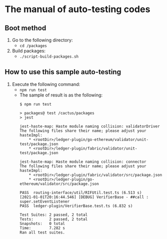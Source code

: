 # The manual of auto-testing codes

## Boot method
1. Go to the following directory:
	- `cd /packages`
1. Build packages:
	- `./script-build-packages.sh`

## How to use this sample auto-testing
1. Execute the following command:
	- `npm run test`
	- The sample of result is as the following:
		```
		$ npm run test

		> packages@ test /cactus/packages
		> jest

		jest-haste-map: Haste module naming collision: validatorDriver
		The following files share their name; please adjust your hasteImpl:
			* <rootDir>/ledger-plugin/go-ethereum/validator/unit-test/package.json
			* <rootDir>/ledger-plugin/fabric/validator/unit-test/package.json

		jest-haste-map: Haste module naming collision: connector
		The following files share their name; please adjust your hasteImpl:
			* <rootDir>/ledger-plugin/fabric/validator/src/package.json
			* <rootDir>/ledger-plugin/go-ethereum/validator/src/package.json

		PASS  routing-interface/util/RIFUtil.test.ts (6.513 s)
		[2021-01-01T20:16:44.546] [DEBUG] VerifierBase - ##call : super.setEventListener
		PASS  ledger-plugin/VerifierBase.test.ts (6.832 s)

		Test Suites: 2 passed, 2 total
		Tests:       2 passed, 2 total
		Snapshots:   0 total
		Time:        7.282 s
		Ran all test suites.
		```